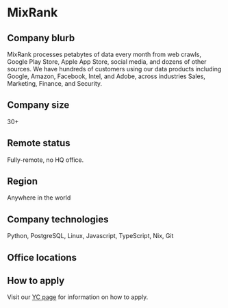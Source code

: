 # MixRank

## Company blurb

MixRank processes petabytes of data every month from web crawls, Google Play Store, Apple App Store, social media, and dozens of other sources. We have hundreds of customers using our data products including Google, Amazon, Facebook, Intel, and Adobe, across industries Sales, Marketing, Finance, and Security.

## Company size

30+

## Remote status

Fully-remote, no HQ office.

## Region

Anywhere in the world

## Company technologies

Python, PostgreSQL, Linux, Javascript, TypeScript, Nix, Git

## Office locations


## How to apply

Visit our [YC page](https://www.ycombinator.com/companies/mixrank) for information on how to apply.
